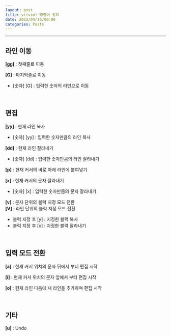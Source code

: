 ```yaml
---
layout: post
title: vi(vim) 명령어 정리
date: 2022/04/16/00:00
categories: Posts
---
```

  
- - -

## 라인 이동

**[gg]** : 첫째줄로 이동  

**[G]** : 마지막줄로 이동  

- [숫자] [G] : 입력한 숫자의 라인으로 이동

&nbsp;

## 편집

**[yy]** : 현재 라인 복사

- [숫자] [yy] : 입력한 숫자만큼의 라인 복사

**[dd]** : 현재 라인 잘라내기

- [숫자] [dd] : 입력한 숫자만큼의 라인 잘라내기

**[p]** : 현재 커서의 바로 아래 라인에 붙여넣기

**[x]** : 현재 커서의 문자 잘라내기

- [숫자] [x] : 입력한 숫자만큼의 문자 잘라내기

**[v]** : 문자 단위의 블럭 지정 모드 전환  
**[V]** : 라인 단위의 블럭 지정 모드 전환

- 블럭 지정 후 [y] : 지정한 블럭 복사
- 블럭 지정 후 [x] : 지정한 블럭 잘라내기

&nbsp;

## 입력 모드 전환

**[a]** : 현재 커서 위치의 문자 뒤에서 부터 편집 시작

**[i]** : 현재 커서 위치의 문자 앞에서 부터 편집 시작

**[o]** : 현재 라인 다음에 새 라인을 추가하며 편집 시작

&nbsp;

## 기타

**[u]** : Undo
